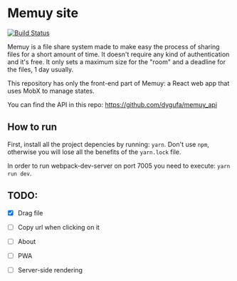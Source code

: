 # Memuy site

[![Build Status](https://travis-ci.org/dygufa/memuy_site.svg?branch=master)](https://travis-ci.org/dygufa/memuy_site)

Memuy is a file share system made to make easy the process of sharing files for a short amount of time. It doesn't require any kind of authentication and it's free. It only sets a maximum size for the "room" and a deadline for the files, 1 day usually.

This repository has only the front-end part of Memuy: a React web app that uses MobX to manage states.  

You can find the API in this repo: <https://github.com/dygufa/memuy_api>

## How to run

First, install all the project depencies by running: `yarn`. Don't use `npm`, otherwise you will lose all the benefits of the `yarn.lock` file.

In order to run webpack-dev-server on port 7005 you need to execute: `yarn run dev`.

## TODO:
- [x] Drag file
- [ ] Copy url when clicking on it
- [ ] About
- [ ] PWA
- [ ] Server-side rendering

